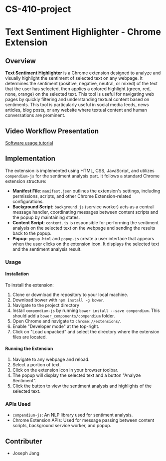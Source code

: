 # CS-410-project
# Text Sentiment Highlighter - Chrome Extension

## Overview

**Text Sentiment Highlighter** is a Chrome extension designed to analyze and visually highlight the sentiment of selected text on any webpage. It determines the sentiment (positive, negative, neutral, or mixed) of the text that the user has selected, then applies a colored highlight (green, red, none, orange) on the selected text. This tool is useful for navigating web pages by quickly filtering and understanding textual content based on sentiments. This tool is particularly useful in social media feeds, news articles, blog posts, or any website where textual content and human conversations are prominent. 

## Video Workflow Presentation

[Software usage tutorial](https://drive.google.com/file/d/1KTwDJ4FuZ3LWzh2eRojVkHSj4UMUTp8C/view?usp=sharing)

## Implementation

The extension is implemented using HTML, CSS, JavaScript, and utilizes `compendium-js` for the sentiment analysis part. It follows a standard Chrome extension structure:

- **Manifest File**: `manifest.json` outlines the extension's settings, including permissions, scripts, and other Chrome Extension-related configurations.
- **Background Script**: `background.js` (service worker) acts as a central message handler, coordinating messages between content scripts and the popup by maintaining states.
- **Content Script**: `content.js` is responsible for performing the sentiment analysis on the selected text on the webpage and sending the results back to the popup.
- **Popup**: `popup.html` and `popup.js` create a user interface that appears when the user clicks on the extension icon. It displays the selected text and the sentiment analysis result.

### Usage

#### Installation

To install the extension:

1. Clone or download the repository to your local machine.
2. Download bower with `npm install -g bower`.
3. Navigate to the project directory
3. Install `compendium-js` by  running `bower install --save compendium`. This should add a `bower_components/compendium` folder.
2. Open Chrome and navigate to `chrome://extensions/`.
3. Enable "Developer mode" at the top-right.
4. Click on "Load unpacked" and select the directory where the extension files are located.

#### Running the Extension

1. Navigate to any webpage and reload.
2. Select a portion of text.
3. Click on the extension icon in your browser toolbar.
4. The popup will display the selected text and a button "Analyze Sentiment".
5. Click the button to view the sentiment analysis and highlights of the selected text.

### APIs Used

- `compendium-js`: An NLP library used for sentiment analysis.
- Chrome Extension APIs: Used for message passing between content scripts, background service worker, and popup.

## Contributer

- Joseph Jang
